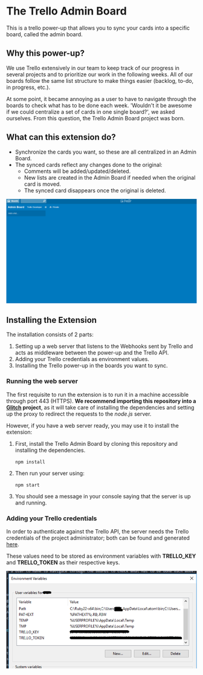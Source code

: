 # The Trello Admin Board
This is a trello power-up that allows you to sync your cards into a specific board, called the admin board.

## Why this power-up?
We use Trello extensively in our team to keep track of our progress in several projects and to prioritize our work in the following weeks. All of our boards follow the same list structure to make things easier (backlog, to-do, in progress, etc.).

At some point, it became annoying as a user to have to navigate through the boards to check what has to be done each week. 'Wouldn't it be awesome if we could centralize a set of cards in one single board?', we asked ourselves. From this question, the Trello Admin Board project was born.

## What can this extension do?
* Synchronize the cards you want, so these are all centralized in an Admin Board.
* The synced cards reflect any changes done to the original:
    * Comments will be added/updated/deleted.
    * New lists are created in the Admin Board if needed when the original card is moved.
    * The synced card disappears once the original is deleted.

![trello-admin-board](assets/img/trello_firstsync.gif)

## Installing the Extension
The installation consists of 2 parts:
1. Setting up a web server that listens to the Webhooks sent by Trello and acts as middleware between the power-up and the Trello API.
2. Adding your Trello credentials as environment values.
3. Installing the Trello power-up in the boards you want to sync.

### Running the web server
The first requisite to run the extension is to run it in a machine accessible through port 443 (HTTPS). **We recommend importing this repository into a [Glitch](https://www.google.com) project**, as it will take care of installing the dependencies and setting up the proxy to redirect the requests to the *node.js* server.

However, if you have a web server ready, you may use it to install the extension:
1. First, install the Trello Admin Board by cloning this repository and installing the dependencies.
    ```
    npm install
    ```
2. Then run your server using:
    ```
    npm start
    ```
3. You should see a message in your console saying that the server is up and running.

### Adding your Trello credentials
In order to authenticate against the Trello API, the server needs the Trello credentials of the project administrator; both can be found and generated [here](https://trello.com/app-key).

These values need to be stored as environment variables with **TRELLO_KEY** and **TRELLO_TOKEN** as their respective keys.

![trello-admin-board](assets/img/trello_keys.png)
